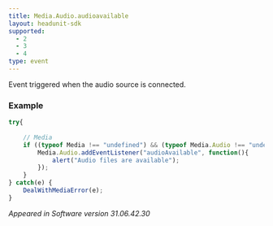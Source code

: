 ```yaml
---
title: Media.Audio.audioavailable
layout: headunit-sdk
supported:
  - 2
  - 3
  - 4
type: event
---
```

Event triggered when the audio source is connected.

### Example

```javascript
try{
	
	// Media
	if ((typeof Media !== "undefined") && (typeof Media.Audio !== "undefined") && (typeof Media.Audio.addEventListener !== "undefined")) {
		Media.Audio.addEventListener("audioAvailable", function(){
			alert("Audio files are available");
		});
	}
} catch(e) {
	DealWithMediaError(e);
}
```

*Appeared in Software version 31.06.42.30*